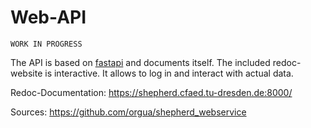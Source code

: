 # Web-API

```{caution}
WORK IN PROGRESS
```

The API is based on [fastapi](https://github.com/fastapi/fastapi) and documents itself.
The included redoc-website is interactive. It allows to log in and interact with actual data.

Redoc-Documentation: <https://shepherd.cfaed.tu-dresden.de:8000/>

Sources: <https://github.com/orgua/shepherd_webservice>
